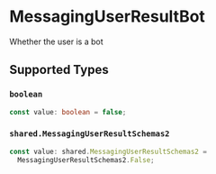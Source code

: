 # MessagingUserResultBot

Whether the user is a bot


## Supported Types

### `boolean`

```typescript
const value: boolean = false;
```

### `shared.MessagingUserResultSchemas2`

```typescript
const value: shared.MessagingUserResultSchemas2 =
  MessagingUserResultSchemas2.False;
```

